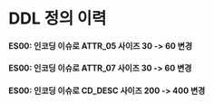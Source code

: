 # DDL 정의 이력


#### ES00: 인코딩 이슈로 ATTR_05 사이즈 30 -> 60 변경
#### ES00: 인코딩 이슈로 ATTR_07 사이즈 30 -> 60 변경
#### ES00: 인코딩 이슈로 CD_DESC 사이즈 200 -> 400 변경
